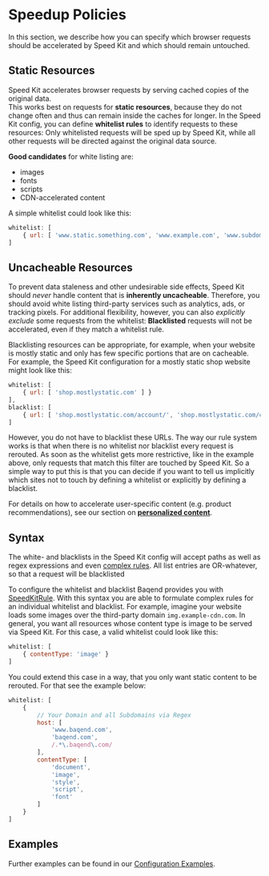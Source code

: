 # Speedup Policies

In this section, we describe how you can specify which browser requests should be accelerated by Speed Kit and which should remain untouched. 

## Static Resources

Speed Kit accelerates browser requests by serving cached copies of the original data.  
This works best on requests for **static resources**, because they do not change often and thus can remain inside the caches for longer. 
In the Speed Kit config, you can define **whitelist rules** to identify requests to these resources: 
Only whitelisted requests will be sped up by Speed Kit, while all other requests will be directed against the original data source. 


**Good candidates** for white listing are:

- images
- fonts
- scripts
- CDN-accelerated content

A simple whitelist could look like this:

```js
whitelist: [
    { url: [ 'www.static.something.com', 'www.example.com', 'www.subdomain.example.com'] }
]
```


## Uncacheable Resources

To prevent data staleness and other undesirable side effects, Speed Kit should *never* handle content that is **inherently uncacheable**. 
Therefore, you should avoid white listing third-party services such as analytics, ads, or tracking pixels. 
For additional flexibility, however, you can also *explicitly exclude* some requests from the whitelist: 
**Blacklisted** requests will not be accelerated, even if they match a whitelist rule. 

Blacklisting resources can be appropriate, for example, when your website is mostly static and only has few specific portions that are on cacheable. 
For example, the Speed Kit configuration for a mostly static shop website might look like this:

```js
whitelist: [
    { url: [ 'shop.mostlystatic.com' ] }
],
blacklist: [
    { url: [ 'shop.mostlystatic.com/account/', 'shop.mostlystatic.com/checkout/'] }
]
```

However, you do not have to blacklist these URLs. The way our rule system works is that when there is no whitelist nor blacklist
every request is rerouted. As soon as the whitelist gets more restrictive, like in the example above, only requests that match this filter
are touched by Speed Kit. So a simple way to put this is that you can decide if you want to tell us implicitly which sites not to touch by defining a
whitelist or explicitly by defining a blacklist. 

For details on how to accelerate user-specific content (e.g. product recommendations), see our section on [**personalized content**](../speed-kit/personalized). 

## Syntax

The white- and blacklists in the Speed Kit config will accept paths as well as regex expressions and even [complex rules](../speed-kit/api#SpeedKitRule). 
All list entries are OR-whatever, so that a request will be blacklisted

To configure the whitelist and blacklist Baqend provides you with [SpeedKitRule](../speed-kit/api#SpeedKitRule).
With this syntax you are able to formulate complex rules for an individual whitelist and blacklist.
For example, imagine your website loads some images over the third-party domain `img.example-cdn.com`. 
In general, you want all resources whose content type is image to be served via Speed Kit.
For this case, a valid whitelist could look like this:

```js
whitelist: [
    { contentType: 'image' }
]
```

You could extend this case in a way, that you only want static content to be rerouted. For that see the example below: 
```js
whitelist: [
    {
        // Your Domain and all Subdomains via Regex
        host: [
            'www.baqend.com',
            'baqend.com',
            /.*\.baqend\.com/
        ],
        contentType: [
            'document',
            'image',
            'style',
            'script',
            'font'
        ]        
    }    
]
```

## Examples

Further examples can be found in our [Configuration Examples](../speed-kit/api#Configuration-Examples).
